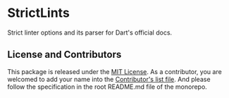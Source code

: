 # StrictLints

Strict linter options and its parser for Dart's official docs.

## License and Contributors

This package is released under the [MIT License](LICENSE.txt).
As a contributor, you are welcomed to add your name into the
[Contributor's list file](./CONTRIBUTORS).
And please follow the specification in the root README.md file of the monorepo.
